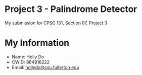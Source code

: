 # Project 3 - Palindrome Detector

My submission for CPSC 131, Section 07, Project 3

# My Information

* Name: Holly Do
* CWID: 884916222
* Email: hollydo@csu.fullerton.edu
